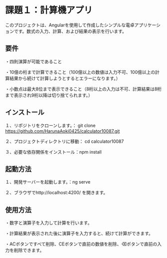 # 課題１：計算機アプリ

このプロジェクトは、Angularを使用して作成したシンプルな電卓アプリケーションです。数式の入力、計算、および結果の表示を行います。

## 要件
・四則演算が可能であること

・10億の桁まで計算できること（100億以上の数値は入力不可、100億以上の計算結果から続けて計算しようとするとエラーになります。）

・小数点は最大8位まで表示できること（8桁以上の入力は不可、計算結果は8桁まで表示され9桁以降は切り捨てられます。）

## インストール
１、リポジトリをクローンします。： git clone https://github.com/HarunaAoki0425/calculator10087.git

２、プロジェクトディレクトリに移動： cd calculator10087

３、必要な依存関係をインストール：npm install

## 起動方法
１、開発サーバーを起動します。：ng serve

２、ブラウザでhttp://localhost:4200/ を開きます。

## 使用方法
・数字と演算子を入力して計算を行います。

・計算結果が表示された後に演算子を入力すると、続けて計算ができます。

・ACボタンですべて削除、CEボタンで直前の数値を削除、⌫ボタンで直前の入力を削除できます。